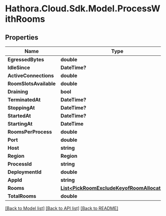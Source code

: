 # Hathora.Cloud.Sdk.Model.ProcessWithRooms

## Properties

Name | Type | Description | Notes
------------ | ------------- | ------------- | -------------
**EgressedBytes** | **double** |  | 
**IdleSince** | **DateTime?** |  | 
**ActiveConnections** | **double** |  | 
**RoomSlotsAvailable** | **double** |  | 
**Draining** | **bool** |  | 
**TerminatedAt** | **DateTime?** |  | 
**StoppingAt** | **DateTime?** |  | 
**StartedAt** | **DateTime?** |  | 
**StartingAt** | **DateTime** |  | 
**RoomsPerProcess** | **double** |  | 
**Port** | **double** |  | 
**Host** | **string** |  | 
**Region** | **Region** |  | 
**ProcessId** | **string** |  | 
**DeploymentId** | **double** |  | 
**AppId** | **string** |  | 
**Rooms** | [**List&lt;PickRoomExcludeKeyofRoomAllocations&gt;**](PickRoomExcludeKeyofRoomAllocations.md) |  | 
**TotalRooms** | **double** |  | 

[[Back to Model list]](../README.md#documentation-for-models) [[Back to API list]](../README.md#documentation-for-api-endpoints) [[Back to README]](../README.md)

